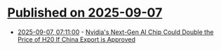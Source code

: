 # [Published on 2025-09-07](index.md)

* [2025-09-07, 07:11:00](https://soylentnews.org/article.pl?sid=25/09/06/1514247&from=rss) - [Nvidia's Next-Gen AI Chip Could Double the Price of H20 If China Export is Approved](https://soylentnews.org/article.pl?sid=25/09/06/1514247&from=rss)
